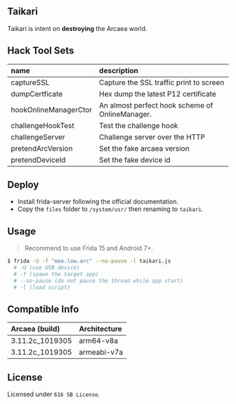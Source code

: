 ## Taikari
Taikari is intent on **destroying** the Arcaea world.

## Hack Tool Sets
| name | description |
| :--- | :---------- |
| captureSSL     | Capture the SSL traffic print to screen |
| dumpCertficate | Hex dump the latest P12 certificate |
| hookOnlineManagerCtor | An almost perfect hook scheme of OnlineManager. |
| challengeHookTest | Test the challenge hook |
| challengeServer | Challenge server over the HTTP |
| pretendArcVersion | Set the fake arcaea version |
| pretendDeviceId | Set the fake device id |

## Deploy
 - Install frida-server following the official documentation.
 - Copy the `files` folder to `/system/usr/` then renaming to `taikari`.

## Usage
> Recommend to use Frida 15 and Android 7+.
```bash
$ frida -U -f "moe.low.arc" --no-pause -l taikari.js
  # -U (use USB device)
  # -f (spawn the target app)
  # --no-pause (do not pause the thread while app start)
  # -l (load script)
```

## Compatible Info
|  Arcaea (build) |  Architecture      |
| :-------------- | :----------------- |
| 3.11.2c_1019305 | arm64-v8a          |
| 3.11.2c_1019305 | armeabi-v7a        |


## License
Licensed under `616 SB License`.
